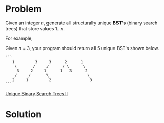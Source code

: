 
# Problem

Given an integer _n_, generate all structurally unique **BST's** (binary
search trees) that store values 1..._n_.

For example,

Given _n_ = 3, your program should return all 5 unique BST's shown below.

    ```
       1         3     3      2      1
        \       /     /      / \      \
         3     2     1      1   3      2
        /     /       \                 \
       2     1         2                 3
    ```



[Unique Binary Search Trees II](https://leetcode.com/problems/unique-binary-search-trees-ii)

# Solution



